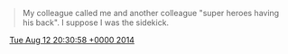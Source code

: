 > My colleague called me and another colleague "super heroes having his back"\. I suppose I was the sidekick\.

<img src="../../media/tweet.ico" width="12" /> [Tue Aug 12 20:30:58 +0000 2014](https://twitter.com/DromerDenker/status/499291975666139136)